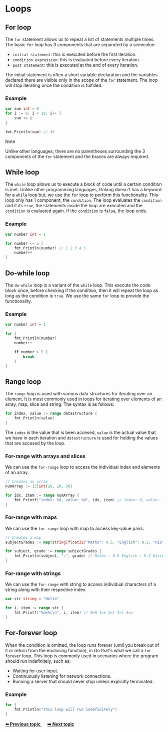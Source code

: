 # Loops

## For loop
The `for` statement allows us to repeat a list of statements multiple times. The basic `for` loop has 3 components that are separated by a semicolon:
- `initial statement`: this is executed before the first iteration.
- `condition expression`: this is evaluated before every iteration.
- `post statement`: this is executed at the end of every iteration.

The initial statement is often a short variable declaration and the variables declared there are visible only in the scope of the `for` statement. The loop will stop iterating once the condition is fulfilled.

### Example
``` Go
var sum int = 0
for i := 0; i < 10; i++ {
    sum += i
}

fmt.Println(sum) // 45
```

> [!NOTE]
> Unlike other languages, there are no parentheses surrounding the 3 components of the `for` statement and the braces are always required.

## While loop
The `while` loop allows us to execute a block of code until a certain condition is met. Unlike other programming languages, Golang doesn't has a keyword for a `while` loop but, we use the `for` loop to perform this functionality. This loop only has 1 component, the `condition`. The loop evaluates the `condition` and if its `true`, the statements inside the loop are executed and the `condition` is evaluated again. If the `condition` is `false`, the loop ends.

### Example 
```Go 
var number int = 1

for number <= 5 {
    fmt.Println(number) // 1 2 3 4 5
    number++
}
```

## Do-while loop
The `do-while` loop is a variant of the `while` loop. This execute the code block once, before checking if the condition, then it will repeat the loop as long as the condition is `true`. We use the same `for` loop to provide the functionality.

### Example 
```Go 
var number int = 1

for {
    fmt.Println(number)
    number++

    if number > 5 {
        break
    }
}
```

## Range loop
The `range` loop is used with various data structures for iterating over an element. It is most commonly used in loops for iterating over elements of an array, map, slice and string. The syntax is as follows:

```Go 
for index, value := range datastructure {
    fmt.Println(value)
}
```
The `index` is the value that is been accesed, `value` is the actual value that we have in each iteration and `datastructure` is used for holding the values that are accesed by the loop.

### For-range with arrays and slices
We can use the `for-range` loop to access the individual index and elements of an array.

```Go
// Creates an array
numArray := [3]int{10, 20, 30}

for idx, item := range numArray {
    fmt.Printf("index: %d, value: %d", idx, item) // index: 0, value: 10 index: 1, value: 20 index: 2, value: 30
}
```
### For-range with maps
We can use the `for-range` loop with map to access key-value pairs. 

```Go
// Creates a map
subjectGrades := map[string]float32{"Maths": 9.5, "English": 9.2, "History": 8.4}

for subject, grade := range subjectGrades {
	fmt.Println(subject, ":", grade) // Maths : 9.5 English : 9.2 History : 8.4
}
```

### For-range with strings
We can use the `for-range` with string to access individual characters of a string along with their respective index. 

``` Go
var str string = "Hello"

for i, item := range str {
    fmt.Printf("%d=%c\n", i, item) // 0=H 1=e 2=l 3=l 4=o 
}
```

## For-forever loop
When the condition is omitted, the loop runs forever (until you break out of it or return from the enclosing function), in Go that's what we call a `for-forever` loop. This loop is commonly used in scenarios where the program should run indefinitely, such as:
- Waiting for user input.
- Continuously listening for network connections.
- Running a server that should never stop unless explicitly terminated.

### Example
```Go
for {
    fmt.Println("This loop will run indefinitely")
}
```

<div>
<a href="https://github.com/lara-vel-dev/backend-with-golang/blob/main/02-flow-controls/02-switch/README.md" >
	<strong>⬅️ Previous topic</strong>
</a>
&emsp;
<a href="https://github.com/lara-vel-dev/backend-with-golang/blob/main/02-flow-controls/04-break-continue-goto/README.md" >
	<strong>➡️ Next topic</strong>
</a>
</div>